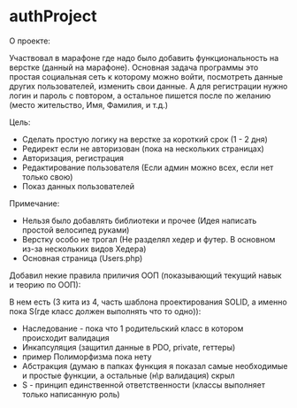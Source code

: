 # authProject

О проекте:

Участвовал в марафоне где надо было добавить функциональность на верстке (данный на марафоне).
Основная задача программы это простая социальная сеть к которому можно войти, посмотреть данные других пользователей, изменить свои данные.
А для регистрации нужно логин и пароль с повтором, а остальное пишется после по желанию (место жительство, Имя, Фамилия, и т.д.)

Цель:

- Сделать простую логику на верстке за короткий срок (1 - 2 дня)
- Редирект если не авторизован (пока на нескольких страницах)
- Авторизация, регистрация
- Редактирование пользователя (Если админ можно всех, если нет только свою)
- Показ данных пользователей


Примечание:

- Нельзя было добавлять библиотеки и прочее (Идея написать простой велосипед руками)
- Верстку особо не трогал (Не разделял хедер и футер. В основном из-за нескольких видов Хедера)
- Основная страница (Users.php)


Добавил некие правила приличия ООП (показывающий текущий навык и теорию по ООП):

В нем есть (3 кита из 4, часть шаблона проектирования SOLID, а именно пока S(где класс должен выполнять что то одно)):
- Наследование - пока что 1 родительский класс в котором происходит валидация 
- Инкапсуляция (защитил данные в PDO, private, геттеры)
- пример Полиморфизма пока нету
- Абстракция (думаю в папках функция я показал самые необходимые и простые функции, а остальные (н\р валидация) скрыл
- S - принцип единственной ответственности (классы выполняет только написанную роль)

